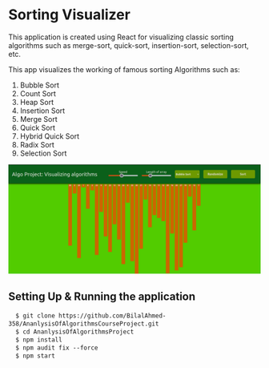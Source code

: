 # Sorting Visualizer

This application is created using React for visualizing classic sorting algorithms such as merge-sort, quick-sort, insertion-sort, selection-sort, etc.

This app visualizes the working of famous sorting Algorithms such as:
1. Bubble Sort
2. Count Sort
3. Heap Sort
4. Insertion Sort
5. Merge Sort
6. Quick Sort
7. Hybrid Quick Sort
8. Radix Sort
9. Selection Sort

![screenshot of project](/public/sv.png)

## Setting Up & Running the application

```
  $ git clone https://github.com/BilalAhmed-358/AnanlysisOfAlgorithmsCourseProject.git
  $ cd AnanlysisOfAlgorithmsProject
  $ npm install
  $ npm audit fix --force
  $ npm start
```
